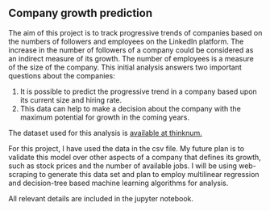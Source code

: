 ## Company growth prediction

The aim of this project is to track progressive trends of companies based on the numbers of followers and employees on the LinkedIn platform. The increase in the number of followers of a company could be considered as an indirect measure of its growth. The number of employees is a measure of the size of the company. This initial analysis answers two important questions about the companies:
1. It is possible to predict the progressive trend in a company based upon its current size and hiring rate.
2. This data can help to make a decision about the company with the maximum potential for growth in the coming years.

The dataset used for this analysis is [available at thinknum.](https://blog.thedataincubator.com/tag/data-sources/) 

For this project, I have used the data in the csv file. My future plan is to validate this model over other aspects of a company that defines its growth, such as stock prices and the number of available jobs. I will be using web-scraping to generate this data set and plan to employ multilinear regression and decision-tree based machine learning algorithms for analysis. 

All relevant details are included in the jupyter notebook.
